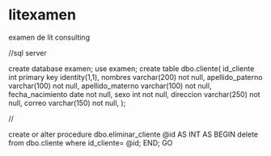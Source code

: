 # litexamen
examen de lit consulting

//sql server 

create database examen;
use examen;
create table dbo.cliente(
id_cliente int primary key identity(1,1),
nombres varchar(200) not null,
apellido_paterno varchar(100) not null,
apellido_materno varchar(100) not null,
fecha_nacimiento date not null,
sexo int not null,
direccion varchar(250) not null,
correo varchar(150) not null,
);

//


create or alter procedure dbo.eliminar_cliente
@id AS INT
AS
BEGIN
	delete from dbo.cliente where id_cliente= @id;
END;
GO
